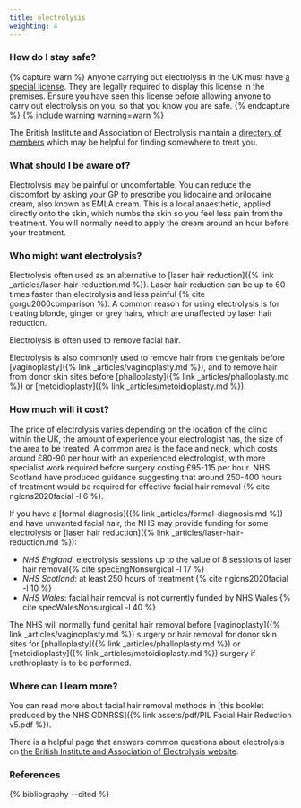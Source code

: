 ```yaml
---
title: electrolysis
weighting: 4
---
```


### How do I stay safe?

{% capture warn %}
Anyone carrying out electrolysis in the UK must have [a special license](https://www.gov.uk/skin-piercing-and-tattooing). They are legally required to display this license in the premises. Ensure you have seen this license before allowing anyone to carry out electrolysis on you, so that you know you are safe.
{% endcapture %}
{% include warning warning=warn %}

The British Institute and Association of Electrolysis maintain a [directory of members](https://www.electrolysis.co.uk/members) which may be helpful for finding somewhere to treat you.

### What should I be aware of?

Electrolysis may be painful or uncomfortable. You can reduce the discomfort by asking your GP to prescribe you lidocaine and prilocaine cream, also known as EMLA cream. This is a local anaesthetic, applied directly onto the skin, which numbs the skin so you feel less pain from the treatment. You will normally need to apply the cream around an hour before your treatment.

### Who might want electrolysis?

Electrolysis often used as an alternative to [laser hair reduction]({% link _articles/laser-hair-reduction.md %}). Laser hair reduction can be up to 60 times faster than electrolysis and less painful {% cite gorgu2000comparison %}. A common reason for using electrolysis is for treating blonde, ginger or grey hairs, which are unaffected by laser hair reduction. 

Electrolysis is often used to remove facial hair.

Electrolysis is also commonly used to remove hair from the genitals before [vaginoplasty]({% link _articles/vaginoplasty.md %}), and to remove hair from donor skin sites before [phalloplasty]({% link _articles/phalloplasty.md %}) or [metoidioplasty]({% link _articles/metoidioplasty.md %}).

### How much will it cost?

The price of electrolysis varies depending on the location of the clinic within the UK, the amount of experience your electrologist has, the size of the area to be treated. A common area is the face and neck, which costs around £80-90 per hour with an experienced electrologist, with more specialist work required before surgery costing £95-115 per hour. NHS Scotland have produced guidance suggesting that around 250-400 hours of treatment would be required for effective facial hair removal {% cite ngicns2020facial -l 6 %}.

If you have a [formal diagnosis]({% link _articles/formal-diagnosis.md %}) and have unwanted facial hair, the NHS may provide funding for some electrolysis or [laser hair reduction]({% link _articles/laser-hair-reduction.md %}):

- *NHS England*: electrolysis sessions up to the value of 8 sessions of laser hair removal{% cite specEngNonsurgical -l 17 %}
- *NHS Scotland*: at least 250 hours of treatment {% cite ngicns2020facial -l 10 %}
- *NHS Wales*: facial hair removal is not currently funded by NHS Wales {% cite specWalesNonsurgical -l 40 %}

The NHS will normally fund genital hair removal before [vaginoplasty]({% link _articles/vaginoplasty.md %}) surgery or hair removal for donor skin sites for [phalloplasty]({% link _articles/phalloplasty.md %}) or [metoidioplasty]({% link _articles/metoidioplasty.md %}) surgery if urethroplasty is to be performed.

### Where can I learn more?

You can read more about facial hair removal methods in [this booklet produced by the NHS GDNRSS]({% link assets/pdf/PIL Facial Hair Reduction v5.pdf %}).

There is a helpful page that answers common questions about electrolysis on [the British Institute and Association of Electrolysis website](https://www.electrolysis.co.uk/faq).

### References

{% bibliography --cited %}
